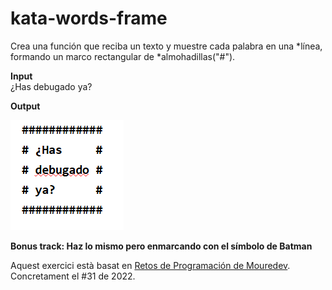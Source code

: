 # kata-words-frame

 Crea una función que reciba un texto y muestre cada palabra en una *línea,
 formando un marco rectangular de *almohadillas("#").

 **Input**  
 ¿Has debugado ya?

 **Output**

![Ejemplo](image-1.png)

   
**Bonus track: Haz lo mismo pero enmarcando con el símbolo de Batman**

Aquest exercici està basat en [Retos de Programación de Mouredev](https://retosdeprogramacion.com/ejercicios). Concretament el #31 de 2022.
